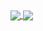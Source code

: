 <a href="https://github.com/anuraghazra/github-readme-stats">
  <img align="center" src="https://github-readme-stats.vercel.app/api?username=maxime-dodin&count_private=true&show_icons=true&theme=kacho_ga" />
</a>
<a href="https://github.com/anuraghazra/convoychat">
  <img align="center" src="https://github-readme-stats.vercel.app/api/top-langs/?username=maxime-dodin&count_private=true&show_icons=true&theme=kacho_ga&langs_count=8&layout=compact" />
</a>
